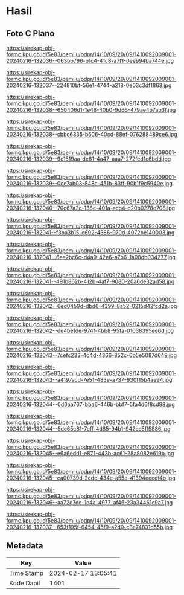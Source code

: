 # Hasil

## Foto C Plano

https://sirekap-obj-formc.kpu.go.id/5e83/pemilu/pdpr/14/10/09/20/09/1410092009001-20240216-132036--063bb796-b1c4-41c8-a7f1-0ee994ba744e.jpg

https://sirekap-obj-formc.kpu.go.id/5e83/pemilu/pdpr/14/10/09/20/09/1410092009001-20240216-132037--224810bf-56e1-4744-a218-0e03c3df1863.jpg

https://sirekap-obj-formc.kpu.go.id/5e83/pemilu/pdpr/14/10/09/20/09/1410092009001-20240216-132038--650406d1-1e48-40b0-9d66-479ae4b7ab3f.jpg

https://sirekap-obj-formc.kpu.go.id/5e83/pemilu/pdpr/14/10/09/20/09/1410092009001-20240216-132038--cbbc6335-b506-40cd-88ef-076288489ce6.jpg

https://sirekap-obj-formc.kpu.go.id/5e83/pemilu/pdpr/14/10/09/20/09/1410092009001-20240216-132039--9c1519aa-de61-4a47-aaa7-272fed1c6bdd.jpg

https://sirekap-obj-formc.kpu.go.id/5e83/pemilu/pdpr/14/10/09/20/09/1410092009001-20240216-132039--0ce7ab03-848c-451b-83ff-90b1f9c5940e.jpg

https://sirekap-obj-formc.kpu.go.id/5e83/pemilu/pdpr/14/10/09/20/09/1410092009001-20240216-132040--70c67a2c-138e-401a-acb4-c20b0278e708.jpg

https://sirekap-obj-formc.kpu.go.id/5e83/pemilu/pdpr/14/10/09/20/09/1410092009001-20240216-132041--f3ba3b15-c692-4386-970d-4072be140003.jpg

https://sirekap-obj-formc.kpu.go.id/5e83/pemilu/pdpr/14/10/09/20/09/1410092009001-20240216-132041--6ee2bc6c-d4a9-42e6-a7b6-1a08db034277.jpg

https://sirekap-obj-formc.kpu.go.id/5e83/pemilu/pdpr/14/10/09/20/09/1410092009001-20240216-132041--491b862b-412b-4af7-9080-20a6de32ad58.jpg

https://sirekap-obj-formc.kpu.go.id/5e83/pemilu/pdpr/14/10/09/20/09/1410092009001-20240216-132042--6ed0459d-dbd6-4399-8a52-0215d42fcd2a.jpg

https://sirekap-obj-formc.kpu.go.id/5e83/pemilu/pdpr/14/10/09/20/09/1410092009001-20240216-132042--de4be1de-974f-4bb8-95fa-01038395ee6d.jpg

https://sirekap-obj-formc.kpu.go.id/5e83/pemilu/pdpr/14/10/09/20/09/1410092009001-20240216-132043--7cefc233-4c4d-4366-852c-6b5e5087d649.jpg

https://sirekap-obj-formc.kpu.go.id/5e83/pemilu/pdpr/14/10/09/20/09/1410092009001-20240216-132043--a4197acd-7e51-483e-a737-930f15b4ae94.jpg

https://sirekap-obj-formc.kpu.go.id/5e83/pemilu/pdpr/14/10/09/20/09/1410092009001-20240216-132044--0d0aa767-bba6-446b-bbf7-5fa4d6f8cd98.jpg

https://sirekap-obj-formc.kpu.go.id/5e83/pemilu/pdpr/14/10/09/20/09/1410092009001-20240216-132044--5dc65c81-7eff-4d85-94b1-942ce5ff5886.jpg

https://sirekap-obj-formc.kpu.go.id/5e83/pemilu/pdpr/14/10/09/20/09/1410092009001-20240216-132045--e6a6edd1-e871-443b-ac61-28a8082e619b.jpg

https://sirekap-obj-formc.kpu.go.id/5e83/pemilu/pdpr/14/10/09/20/09/1410092009001-20240216-132045--ca00739d-2cdc-434e-a55e-41394eecdf4b.jpg

https://sirekap-obj-formc.kpu.go.id/5e83/pemilu/pdpr/14/10/09/20/09/1410092009001-20240216-132046--aa72d7de-1c4a-4977-af46-23a34461e9a7.jpg

https://sirekap-obj-formc.kpu.go.id/5e83/pemilu/pdpr/14/10/09/20/09/1410092009001-20240216-132037--653f195f-6454-45f9-a2d0-c3e74831d55b.jpg


## Metadata

| Key        | Value               |
| ---------- | ------------------- |
| Time Stamp | 2024-02-17 13:05:41 |
| Kode Dapil | 1401                |



